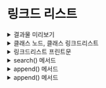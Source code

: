 # 링크드 리스트


<details>
    <summary>결과물 미리보기</summary>
    
```python
class Node:
    def __init__(self, data, link=None):
        self.data = data
        self.link = link

class LinkedList:
    def __init__(self):
        self.head = None

    def append(self, data):
        if not self.head:
            self.head = Node(data)
            return
        current = self.head
        while current.link:
            current = current.link  # move current
        current.link = Node(data)

    def remove(self, target):
        current = self.head
        if self.head.data == target:
            self.head = self.head.link
            current.link = None
            return

        previous = None
        while current:
            if target == current.data:
                previous.link = current.link
                current.link = None
            previous = current
            current = current.link

    def search(self, target):
        current = self.head
        while current:  # bug fix
            if target == current.data:
                return f"{target}을(를) 찾았습니다!"
            else:
                current = current.link
        return  f"{target}은(는) 링크드 리스트 안에 존재하지 않습니다."

    def __str__(self):
        current = self.head
        result = ""
        while current is not None:
            result = result + f"{current.data} -> "
            current = current.link
        return result + "END"
```
부분부분 나눠서 이해해보자.
</details>






<details>
    <summary>클래스 노드, 클래스 링크드리스트</summary>
    
```python
class Node:
    def __init__(self, data, link=None):
        self.data = data
        self.link = link

class LinkedList:
    def __init__(self):
        self.head = None
```
노드는 링크와 데이터로 구성된다. 데이터는 필수 입력값, link는 기본값 None이다. 링크드리스트는 자신 헤드의 데이터를 None으로 입력하는 것으로 자기 자신을 정의하고 생성한다.
</details>





<details>
    <summary>링크드리스트 프린트문</summary>
    
```python
    def __str__(self):
        current = self.head
        result = ""
        while current is not None:
            result = result + f"{current.data} -> "
            current = current.link
        return result + "END"
```
자신의 헤드를 current가 가리킨다. 결과 문자열은 파이썬 문법에 따라 덧셈 부호로 문자열을 붙인다. current가 None일때까지, result에 현재 데이터를 서식에 따라 추가한 후 current에 currnnt.link가 대입되며 계속해서 노드를 가리킨다. 이러한 반복문이 끝난 후 "END"가 붙여지는 부가기능도 있다.
</details>








<details>
    <summary>search() 메서드</summary>
    
```python
    def search(self, target):
        current = self.head
        while current: 
            if target == current.data:
                return f"{target}을(를) 찾았습니다!"
            else:
                current = current.link
        return  f"{target}은(는) 링크드 리스트 안에 존재하지 않습니다."
```
head부터 시작된 current가 있을 동안, 다시 말해 current가 가리키는 노드가 정의되어 있을 동안, current(노드)의 자식 관계인 current.data와 찾을 값(targer)을 비교한다. 틀릴 경우 current는 link에 연결된 가 다음 노드로 넘어가 같은 작업을 반복한다. 반복문 전체를 다 돌을 동안 찾지 못한 채 반복문이 끝난다면, 찾지 못했다는 안내 메세지를 띄어준다.
</details>








<details>
    <summary>append() 메서드</summary>
    
```python
    def append(self, data):
        if not self.head:
            self.head = Node(data)
            return
        current = self.head
        while current.link:
            current = current.link  
        current.link = Node(data)
```
self.head가 없으면 붙이고, 있을 경우 다음에 따른다 : current.link가 있을 동안 current=current.link로 한 칸 씩 넘어가며 current를 제일 마지막으로 몰은 후, 그러한 current의 link에 data를 입력받아 생성된 Node를 연결한다.
</details>










<details>
    <summary>append() 메서드</summary>
    
```python
    def remove(self, target):
        current = self.head
        if self.head.data == target:
            self.head = self.head.link
            current.link = None
            return

        previous = None
        while current:
            if target == current.data:
                previous.link = current.link
                current.link = None
            previous = current
            current = current.link
```
head에 target이 있을 경우, 먼저 head를 기존 head의 link로 옮겨준 후 여전히 그 앞을 가리키고 있는 current가 가리키는 연결을 끊는다. current 변수는 garvage collecter에 의해 자동으로 사라진다. 다음 변수 하나를 while문 밖에 선언 후, current가 있을 동안 다음을 수행한다 : previous를 current와 같은 대상을 가리키게 한 후 current가 한 칸 앞으로 가는 (링크를 타는) 행위를 target != current.data일 동안 반복하며, 만약 그렇지 않다면 current의 연결을 모두 끊어 삭제하기 위해 current의 link를 previous의 것으로 넘겨줘 기존의 previous.lonk에게 가리킴 받고 있던 것을 본인의 link로 대체하여 가리킴 받는 것을 끊은 후 본인이 가르키는 것을 None으로 하여 링크드리스트에 이상 없이 잘 제외되어있는 상황에서 가비지 컬렉터에 의해 target이 삭제됨. 
</details>

